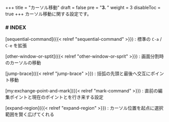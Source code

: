 +++
title = "カーソル移動"
draft = false
pre = "<b>3. </b>"
weight = 3
disableToc = true
+++
カーソル移動に関する設定です。

### # INDEX

[sequential-command]({{< relref "sequential-command" >}})
: 標準の `C-a` / `C-e` を拡張

[other-window-or-sptit]({{< relref "other-window-or-sprit" >}})
: 画面分割時のカーソルの移動

[jump-brace]({{< relref "jump-brace" >}})
: 括弧の先頭と最後へ交互にポイント移動

[my:exchange-point-and-mark]({{< relref "mark-command" >}})
: 直前の編集ポイントと現在のポイントとを行き来する設定

[expand-region]({{< relref "expand-region" >}})
: カーソル位置を起点に選択範囲を賢く広げてくれる

